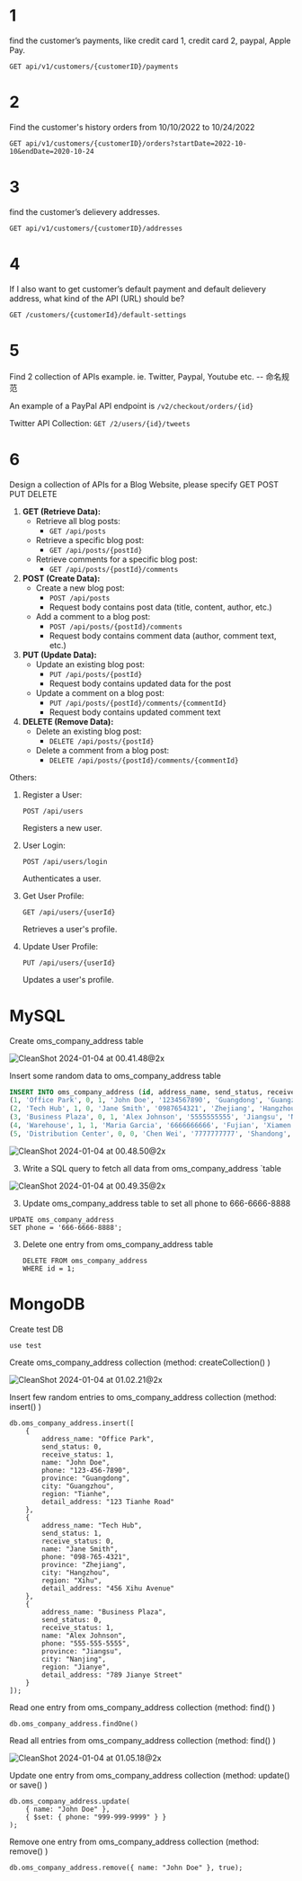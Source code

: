 # 1

find the customer’s payments, like credit card 1, credit card 2, paypal, Apple Pay.

`GET api/v1/customers/{customerID}/payments`



# 2

Find the customer's history orders from 10/10/2022 to 10/24/2022

`GET api/v1/customers/{customerID}/orders?startDate=2022-10-10&endDate=2020-10-24`



# 3

find the customer’s delievery addresses.

`GET api/v1/customers/{customerID}/addresses`



# 4

If I also want to get customer’s default payment and default delievery address, what kind of the API (URL) should be?

`GET /customers/{customerId}/default-settings`



# 5

Find 2 collection of APIs example. ie. Twitter, Paypal, Youtube etc. -- 命名规范



An example of a PayPal API endpoint is `/v2/checkout/orders/{id}`

Twitter API Collection: `GET /2/users/{id}/tweets`



# 6

Design a collection of APIs for a Blog Website, please specify GET POST PUT DELETE

1. **GET (Retrieve Data):**
   - Retrieve all blog posts:
     - `GET /api/posts`
   - Retrieve a specific blog post:
     - `GET /api/posts/{postId}`
   - Retrieve comments for a specific blog post:
     - `GET /api/posts/{postId}/comments`
2. **POST (Create Data):**
   - Create a new blog post:
     - `POST /api/posts`
     - Request body contains post data (title, content, author, etc.)
   - Add a comment to a blog post:
     - `POST /api/posts/{postId}/comments`
     - Request body contains comment data (author, comment text, etc.)
3. **PUT (Update Data):**
   - Update an existing blog post:
     - `PUT /api/posts/{postId}`
     - Request body contains updated data for the post
   - Update a comment on a blog post:
     - `PUT /api/posts/{postId}/comments/{commentId}`
     - Request body contains updated comment text
4. **DELETE (Remove Data):**
   - Delete an existing blog post:
     - `DELETE /api/posts/{postId}`
   - Delete a comment from a blog post:
     - `DELETE /api/posts/{postId}/comments/{commentId}`

Others:

1. Register a User:

   `POST /api/users`

   Registers a new user.

2. User Login:

   `POST /api/users/login`

   Authenticates a user.

3. Get User Profile:

   `GET /api/users/{userId}`

   Retrieves a user's profile.

4. Update User Profile:

   `PUT /api/users/{userId}`

   Updates a user's profile.









# MySQL

Create oms_company_address table

![CleanShot 2024-01-04 at 00.41.48@2x](./assets/CleanShot%202024-01-04%20at%2000.41.48@2x.jpg)



Insert some random data to oms_company_address table

``` sql
INSERT INTO oms_company_address (id, address_name, send_status, receive_status, name, phone, province, city, region, detail_address) VALUES
(1, 'Office Park', 0, 1, 'John Doe', '1234567890', 'Guangdong', 'Guangzhou', 'Tianhe', '123 Tianhe Road'),
(2, 'Tech Hub', 1, 0, 'Jane Smith', '0987654321', 'Zhejiang', 'Hangzhou', 'Xihu', '456 Xihu Avenue'),
(3, 'Business Plaza', 0, 1, 'Alex Johnson', '5555555555', 'Jiangsu', 'Nanjing', 'Jianye', '789 Jianye Street'),
(4, 'Warehouse', 1, 1, 'Maria Garcia', '6666666666', 'Fujian', 'Xiamen', 'Siming', '1010 Siming Blvd'),
(5, 'Distribution Center', 0, 0, 'Chen Wei', '7777777777', 'Shandong', 'Qingdao', 'Shinan', '1212 Shinan Road');

```



![CleanShot 2024-01-04 at 00.48.50@2x](./assets/CleanShot%202024-01-04%20at%2000.48.50@2x.jpg)



3. Write a SQL query to fetch all data from oms_company_address `table

![CleanShot 2024-01-04 at 00.49.35@2x](./assets/CleanShot%202024-01-04%20at%2000.49.35@2x.jpg)



3. Update oms_company_address table to set all phone to 666-6666-8888

``` mysql
UPDATE oms_company_address
SET phone = '666-6666-8888';

```





3. Delete one entry from oms_company_address table

   ``` Mysql
   DELETE FROM oms_company_address
   WHERE id = 1;
   
   ```

   



# MongoDB

Create test DB

`use test`

Create oms_company_address collection (method: createCollection() )

![CleanShot 2024-01-04 at 01.02.21@2x](./assets/CleanShot%202024-01-04%20at%2001.02.21@2x.jpg)

Insert few random entries to oms_company_address collection (method: insert() )

``` NoSQL
db.oms_company_address.insert([
    {
        address_name: "Office Park",
        send_status: 0,
        receive_status: 1,
        name: "John Doe",
        phone: "123-456-7890",
        province: "Guangdong",
        city: "Guangzhou",
        region: "Tianhe",
        detail_address: "123 Tianhe Road"
    },
    {
        address_name: "Tech Hub",
        send_status: 1,
        receive_status: 0,
        name: "Jane Smith",
        phone: "098-765-4321",
        province: "Zhejiang",
        city: "Hangzhou",
        region: "Xihu",
        detail_address: "456 Xihu Avenue"
    },
    {
        address_name: "Business Plaza",
        send_status: 0,
        receive_status: 1,
        name: "Alex Johnson",
        phone: "555-555-5555",
        province: "Jiangsu",
        city: "Nanjing",
        region: "Jianye",
        detail_address: "789 Jianye Street"
    }
]);

```



Read one entry from oms_company_address collection (method: find() )

`db.oms_company_address.findOne()`



Read all entries from oms_company_address collection (method: find() )

![CleanShot 2024-01-04 at 01.05.18@2x](./assets/CleanShot%202024-01-04%20at%2001.05.18@2x.jpg)

Update one entry from oms_company_address collection (method: update() or save() )



``` NoSQL
db.oms_company_address.update(
    { name: "John Doe" },
    { $set: { phone: "999-999-9999" } }
);

```





Remove one entry from oms_company_address collection (method: remove() )

`db.oms_company_address.remove({ name: "John Doe" }, true);`